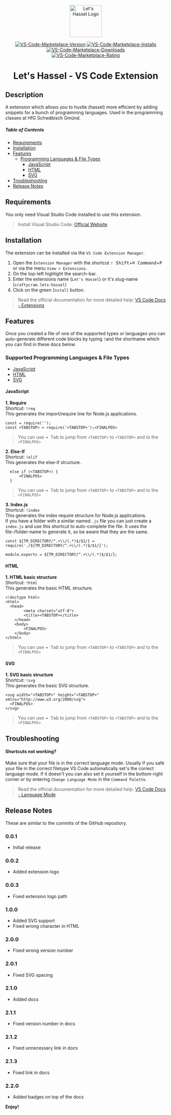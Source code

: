 <p align="center"><a href="https://craftycram.net" target="_blank" rel="noopener noreferrer"><img width="100" src="https://marcrufeis.de/repo/logo-let-s-hassel.png" alt="Let's Hassel Logo"></a></p>
<p align="center">
  <a href="https://marketplace.visualstudio.com/items?itemName=craftycram.lets-hassel"><img src="https://vsmarketplacebadge.apphb.com/version/craftycram.lets-hassel.svg" alt="VS-Code-Marketplace-Version"></a>
  <a href="https://marketplace.visualstudio.com/items?itemName=craftycram.lets-hassel"><img src="https://vsmarketplacebadge.apphb.com/installs/craftycram.lets-hassel.svg" alt="VS-Code-Marketplace-Installs"></a>
  <a href="https://marketplace.visualstudio.com/items?itemName=craftycram.lets-hassel"><img src="https://vsmarketplacebadge.apphb.com/downloads/craftycram.lets-hassel.svg" alt="VS-Code-Marketplace-Downloads"></a>
  <br/>
  <a href="https://marketplace.visualstudio.com/items?itemName=craftycram.lets-hassel"><img src="https://vsmarketplacebadge.apphb.com/rating-star/craftycram.lets-hassel.svg" alt="VS-Code-Marketplace-Rating"></a>
  </p>

<h1 align="center">Let's Hassel - VS Code Extension</h1>

## Description

A extension which allows you to hustle (hassel) more efficient by adding snippets for a bunch of programming languages. Used in the programming classes at HfG Schwäbisch Gmünd.

##### Table of Contents  
* [Requirements](#requirements)
* [Installation](#installation)  
* [Features](#features)
  * [Programming Languages & File Types](#supported-programming-languages--file-types)
    * [JavaScript](#javascript)
    * [HTML](#html)
    * [SVG](#svg)
* [Troubleshooting](#troubleshooting)
* [Release Notes](#release-notes)


## Requirements

You only need Visual Studio Code installed to use this extension.

> Install Visual Studio Code: [Official Website](https://code.visualstudio.com/)


## Installation

The extension can be installed via the `VS Code Extension Manager`.
1. Open the `Extension Manager` with the shortcut <kbd>⇧ Shift</kbd>+<kbd>⌘ Command</kbd>+<kbd>P</kbd> or via the menu `View > Extensions`.
2. On the top-left highlight the search-bar.
3. Enter the extensions name (`Let's Hassel`) or it's slug-name (`craftycram.lets-hassel`)
4. Click on the green `Install` button.

> Read the official documentation for more detailed help: [VS Code Docs - Extensions](https://code.visualstudio.com/docs/editor/extension-gallery)


## Features

Once you created a file of one of the supported types or languages you can auto-generate different code blocks by typing `!`and the shortname which you can find in these docs below.


### Supported Programming Languages & File Types
* [JavaScript](#lang-js)
* [HTML](#lang-html)
* [SVG](#lang-svg)

#### JavaScript

**1. Require**  
Shortcut: `!req`  
This generates the import/require line for Node.js applications.  
```
const = require('');
const <TABSTOP> = require('<TABSTOP>');<FINALPOS>
```
> You can use <kbd>⇥ Tab</kbd> to jump from `<TABSTOP>` to `<TABSTOP>` and to the `<FINALPOS>`

**2. Else-If**  
Shortcut: `!elif`  
This generates the else-if structure.  
```
  else if (<TABSTOP>) {
	  <FINALPOS>
  }
```
> You can use <kbd>⇥ Tab</kbd> to jump from `<TABSTOP>` to `<TABSTOP>` and to the `<FINALPOS>`

**3. Index.js**  
Shortcut: `!index`  
This generates the index require structure for Node.js applications.  
If you have a folder with a similar named `.js` file you can just create a `index.js` and use this shortcut to auto-complete the file. It uses the file-/folder-name to generate it, so be aware that they are the same.  
```
const ${TM_DIRECTORY/^.+\\/(.*)$/$1/} = require('./${TM_DIRECTORY/^.+\\/(.*)$/$1/}');

module.exports = ${TM_DIRECTORY/^.+\\/(.*)$/$1/};
```

#### HTML

**1. HTML basic structure**  
Shortcut: `!html`  
This generates the basic HTML structure.
```
<!doctype html>
<html>
  <head>
		<meta charset="utf-8">
		<title><TABSTOP></title>
	</head>
	<body>
		<FINALPOS>
	</body>
</html>
```
> You can use <kbd>⇥ Tab</kbd> to jump from `<TABSTOP>` to `<TABSTOP>` and to the `<FINALPOS>`

#### SVG

**1. SVG basic structure**  
Shortcut: `!svg`  
This generates the basic SVG structure.
```
<svg width="<TABSTOP>" height="<TABSTOP>" xmlns="http://www.w3.org/2000/svg">
  <FINALPOS>
</svg>
```
> You can use <kbd>⇥ Tab</kbd> to jump from `<TABSTOP>` to `<TABSTOP>` and to the `<FINALPOS>`


## Troubleshooting

#### Shortcuts not working?
Make sure that your file is in the correct language mode. Usually if you safe your file in the correct filetype VS Code automatically set's the correct language mode. If it doesn't you can also set it yourself in the bottom-right corner or by entering `Change Language Mode` in the `Command Palette`.
> Read the official documentation for more detailed help: [VS Code Docs - Language Mode](https://code.visualstudio.com/docs/languages/overview#_changing-the-language-for-the-selected-file)

## Release Notes

These are similar to the commits of the GitHub repository.

### 0.0.1
- Initial release

### 0.0.2
- Added extension logo

### 0.0.3
- Fixed extension logo path

### 1.0.0
- Added SVG support
- Fixed wrong character in HTML

### 2.0.0
- Fixed wrong version number

### 2.0.1
- Fixed SVG spacing

### 2.1.0
- Added docs

### 2.1.1
- Fixed version number in docs

### 2.1.2
- Fixed unnecessary link in docs

### 2.1.3
- Fixed link in docs

### 2.2.0
- Added badges on top of the docs

**Enjoy!**
